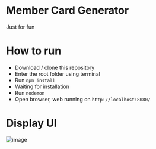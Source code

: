 # Member Card Generator
Just for fun

# How to run
- Download / clone this repository
- Enter the root folder using terminal
- Run `npm install`
- Waiting for installation
- Run `nodemon`
- Open browser, web running on `http://localhost:8080/`

# Display UI
![image](https://user-images.githubusercontent.com/44674730/235114861-67ba2277-2f8f-414e-9871-58b46a94deca.png)

